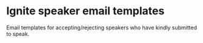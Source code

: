 # Ignite speaker email templates

Email templates for accepting/rejecting speakers who have kindly submitted to speak.
